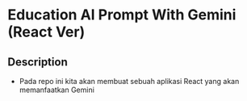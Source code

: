 # Education AI Prompt With Gemini (React Ver)

## Description

- Pada repo ini kita akan membuat sebuah aplikasi React yang akan memanfaatkan Gemini